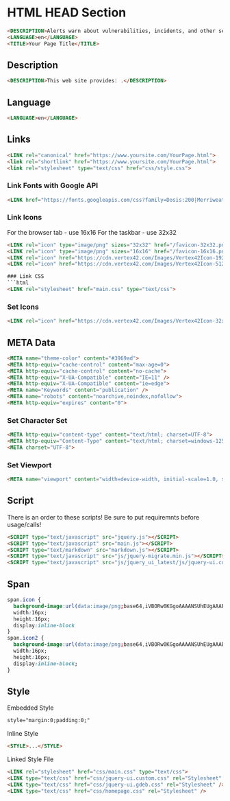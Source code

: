 # HTML HEAD Section  

```html
<DESCRIPTION>Alerts warn about vulnerabilities, incidents, and other security issues that pose a significant risk.</DESCRIPTION>
<LANGUAGE>en</LANGUAGE>
<TITLE>Your Page Title</TITLE>
```

## Description
```html
<DESCRIPTION>This web site provides: .</DESCRIPTION>
```

## Language  
```html
<LANGUAGE>en</LANGUAGE>
```

## Links
```html
<LINK rel="canonical" href="https://www.yoursite.com/YourPage.html">
<link rel="shortlink" href="https://www.yoursite.com/YourPage.html">
<link rel="stylesheet" type="text/css" href="css/style.css"> 
```

### Link Fonts with Google API
```html
<LINK href="https://fonts.googleapis.com/css?family=Dosis:200|Merriweather|Montserrat|Roboto" rel="stylesheet">
```

### Link Icons 
For the browser tab - use 16x16
For the taskbar - use 32x32
```html
<LINK rel="icon" type="image/png" sizes="32x32" href="/favicon-32x32.png">
<LINK rel="icon" type="image/png" sizes="16x16" href="/favicon-16x16.png">
<LINK rel="icon" href="https://cdn.vertex42.com/Images/Vertex42Icon-192x192.png" sizes="192x192">
<LINK rel="icon" href="https://cdn.vertex42.com/Images/Vertex42Icon-512x512.png" sizes="512x512">```

### Link CSS 
```html
<LINK rel="stylesheet" href="main.css" type="text/css">
```

### Set Icons  
```html
<LINK rel="icon" href="https://cdn.vertex42.com/Images/Vertex42Icon-32x32.png" sizes="32x32">
```

## META Data  
```html
<META name="theme-color" content="#3969ad">
<META http-equiv="cache-control" content="max-age=0">
<META http-equiv="cache-control" content="no-cache">
<META http-equiv="X-UA-Compatible" content="IE=11" />
<META http-equiv="X-UA-Compatible" content="ie=edge">
<META name="Keywords" content="publication" />
<META name="robots" content="noarchive,noindex,nofollow">
<META http-equiv="expires" content="0">
```

### Set Character Set  
```html  
<META http-equiv="content-type" content="text/html; charset=UTF-8">  
<META http-equiv="Content-Type" content="text/html; charset=windows-1252">
<META charset="UTF-8">  
```  

### Set Viewport  
```html
<META name="viewport" content="width=device-width, initial-scale=1.0, shrink-to-fit=no">
```

## Script
There is an order to these scripts!  Be sure to put requiremnts before usage/calls!
```html
<SCRIPT type="text/javascript" src="jquery.js"></SCRIPT>
<SCRIPT type="text/javascript" src="main.js"></SCRIPT>
<SCRIPT type="text/markdown" src="markdown.js"></SCRIPT>
<SCRIPT type="text/javascript" src="js/jquery-migrate.min.js"></SCRIPT>
<SCRIPT type="text/javascript" src="js/jquery_ui_latest/js/jquery-ui.custom.min.js"></SCRIPT>
```

## Span
```css
span.icon {
  background-image:url(data:image/png;base64,iVBORw0KGgoAAAANSUhEUgAAABAAAAAQCAYAAAAf8/9hAAAAvklEQVR42rVTPQuFIBT1p1t7e2EFDrXnVmNb4Ca4BS5BW9AfOA+F+wjfAwfpwuHcDzn3olcGIAv5An3fo+u6L55x27bE5P+cZdkWqVJH6pDMsWxTSsFjmqbAMZIC4zjivm9c14XjOLDvO4wx2LYNwzCkBZqmwXmecM7BWgutNdZ1xTzP8LWkQFVVWJYFUspwQUII1HUd2NeSApxzeJRlCfKLovBxYPa6xe9KsedHLc7TXryzidQpnurvZNm/8QMbqb4yyqv4rAAAAABJRU5ErkJggg==);
  width:16px;
  height:16px;
  display:inline-block
}
span.icon2 {
  background-image:url(data:image/png;base64,iVBORw0KGgoAAAANSUhEUgAAABAAAAAQCAYAAAAf8/9hAAAAw0lEQVR42q1TMQqAMBDr0/UBroJiBUEf0E51dRMcxUlwFBcHPxA5IUuLONSDcDmupO01VQCiEC+gtYagrusH5FVVCfdz0FfRQVVR5CmoLtzfnWBf/R7WWhhjIFnAmvlToOs6XNeF8zyx7zvWdcU8zxjHEW3bhgK8NydaFAWO48C2bViWBdM0YRgGOOcgPc7t9RWyLEPf92ia5hEuyxJ5nj+Lpae+IkkSpGkKZnLW6u/gDHzX+c6kP4j/nfjmNJ8HiP6NN81gzxU6QYojAAAAAElFTkSuQmCC);
  width:16px;
  height:16px;
  display:inline-block;
}
```

## Style
Embedded Style
```html
style="margin:0;padding:0;"
```

Inline Style
```html
<STYLE>...</STYLE>
```

Linked Style File
```html
<LINK rel="stylesheet" href="css/main.css" type="text/css">
<LINK type="text/css" href="css/jquery-ui.custom.css" rel="Stylesheet" />
<LINK type="text/css" href="css/jquery-ui.gdeb.css" rel="Stylesheet" />
<LINK type="text/css" href="css/homepage.css" rel="Stylesheet" />
```

